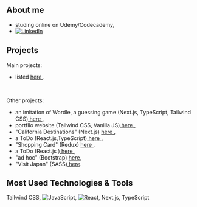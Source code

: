 ## About me
- studing online on Udemy/Codecademy, 
- [![LinkedIn][linkedin-shield]][linkedin-url]



## Projects
Main projects: 
- listed <a href="https://spatulatom.github.io/projects-online/#secondPage"   target="_blank"> here </a>.
<br/>

Other projects:
-  an imitation of Wordle, a  guessing game (Next.js, TypeScript, Tailwind CSS)<a href="https://github.com/spatulatom/nextjs-wordle-new-york-times-game#readme" target="_blank"> here </a>,
-  portflio website (Tailwind CSS, Vanilla JS)<a href="https://github.com/spatulatom/projects-online#readme"> here </a>, 
- "California Destinations" (Next.js) <a href="https://github.com/spatulatom/react-next-california-destinations#readme"> here </a>,
- a ToDo (React.js,TypeScript)<a href="https://github.com/spatulatom/todo-reactjs-typescript/tree/master#readme-top"> here </a>,
- "Shopping Card" (Redux) <a href ="https://github.com/spatulatom/shopping-card-reactjs#readme"> here </a>,
- a ToDo (React.js )<a href="https://github.com/spatulatom/todo-reactjs#readme"> here </a>,
- "ad hoc" (Bootstrap) <a href="https://github.com/spatulatom/bootstrap-demo-website#readme-top"> here</a>,
- "Visit Japan"  (SASS)<a href="https://github.com/spatulatom/sass-project#readme-top"> here</a>.

   


## Most Used Technologies & Tools
Tailwind CSS,
![JavaScript](https://img.shields.io/badge/-JavaScript-black?style=flat-square&logo=javascript),
![React](https://img.shields.io/badge/-React-black?style=flat-square&logo=react),
Next.js, TypeScript


<!-- MARKDOWN LINKS & IMAGES -->

[linkedin-shield]: https://img.shields.io/badge/-LinkedIn-black.svg?style=for-the-badge&logo=linkedin&colorB=555
[linkedin-url]: https://www.linkedin.com/in/tomasz-s-069249244/
